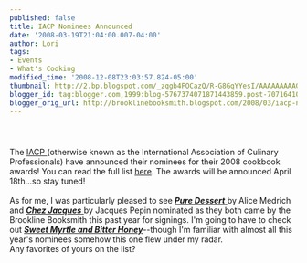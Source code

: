 ```yaml
---
published: false
title: IACP Nominees Announced
date: '2008-03-19T21:04:00.007-04:00'
author: Lori
tags:
- Events
- What's Cooking
modified_time: '2008-12-08T23:03:57.824-05:00'
thumbnail: http://2.bp.blogspot.com/_zqgb4FOCazQ/R-G8GqYYesI/AAAAAAAAAGA/3u8pmsej88c/s72-c/dessert.jpg
blogger_id: tag:blogger.com,1999:blog-5767374071871443859.post-7071641079573065265
blogger_orig_url: http://brooklinebooksmith.blogspot.com/2008/03/iacp-nominees-announced.html
---
```


<a href="http://2.bp.blogspot.com/_zqgb4FOCazQ/R-G8GqYYesI/AAAAAAAAAGA/3u8pmsej88c/s1600-h/dessert.jpg"><img id="BLOGGER_PHOTO_ID_5179627869094574786" style="DISPLAY: block; MARGIN: 0px auto 10px; CURSOR: hand; TEXT-ALIGN: center" alt="" src="http://2.bp.blogspot.com/_zqgb4FOCazQ/R-G8GqYYesI/AAAAAAAAAGA/3u8pmsej88c/s200/dessert.jpg" border="0" /></a><br /><div>The <a href="http://www.iacp.com/">IACP </a>(otherwise known as the International Association of Culinary Professionals) have announced their nominees for their 2008 cookbook awards! You can read the full list <a href="http://www.iacp.com/displaycommon.cfm?an=1&amp;subarticlenbr=500">here</a>. The awards will be announced April 18th...so stay tuned!</div><br /><div></div><div>As for me, I was particularly pleased to see <a href="http://brookline.booksense.com/NASApp/store/Product?s=showproduct&amp;isbn=9781579652111"><strong><em>Pure Dessert</em></strong> </a>by Alice Medrich and <a href="http://brookline.booksense.com/NASApp/store/Product?s=showproduct&amp;isbn=9781584795711"><strong><em>Chez Jacques</em></strong> </a>by Jacques Pepin nominated as they both came by the Brookline Booksmith this past year for signings. I'm going to have to check out <strong><em><a href="http://brookline.booksense.com/NASApp/store/Search?s=results&amp;initiate=yes&amp;fromauthor=yes&amp;author=6681794">Sweet Myrtle and Bitter Honey</a></em></strong>--though I'm familiar with almost all this year's nominees somehow this one flew under my radar. </div><div> </div><div>Any favorites of yours on the list?</div><br /><div></div>